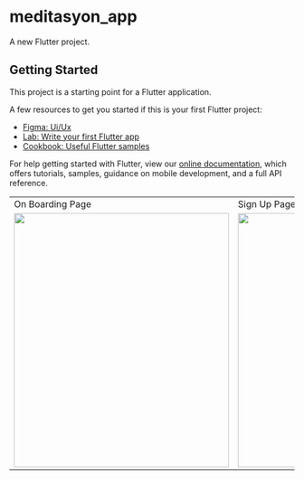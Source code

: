 # meditasyon_app

A new Flutter project.

## Getting Started

This project is a starting point for a Flutter application.

A few resources to get you started if this is your first Flutter project:
- [Figma: Ui/Ux](https://www.figma.com/community/file/882888114457713282)
- [Lab: Write your first Flutter app](https://flutter.dev/docs/get-started/codelab)
- [Cookbook: Useful Flutter samples](https://flutter.dev/docs/cookbook)

For help getting started with Flutter, view our
[online documentation](https://flutter.dev/docs), which offers tutorials,
samples, guidance on mobile development, and a full API reference.

<table>
  <tr>
    <td>On Boarding Page</td>
     <td>Sign Up Page</td>
     <td>Log In Page</td>
     <td>Welcome Page</td>
  </tr>
  <tr>
    <td><img src="https://user-images.githubusercontent.com/48855691/152691117-b2e43b2e-0fed-4e5e-b4bc-7351ed25cb88.png" width="380" height="450"></td>
    <td><img src="https://user-images.githubusercontent.com/48855691/152690870-ae254bb1-ed38-4644-a6ca-aa1ec963d4ab.png" width="380" height="450"></td>
    <td><img src="https://user-images.githubusercontent.com/48855691/152690876-645688c6-168e-45fa-a0dc-acb780517e42.png" width="380" height="450"></td>
    <td><img src="https://user-images.githubusercontent.com/48855691/152690888-95894399-41dc-49c8-833a-c4a3a65a7e8f.png" width="380" height="450"></td>
    
  </tr>
 </table>







